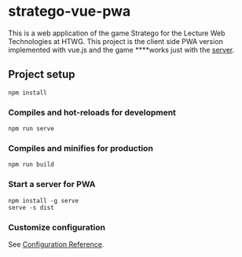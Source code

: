 # stratego-vue-pwa

This is a web application of the game Stratego for the Lecture Web Technologies at HTWG.
This project is the client side PWA version implemented with vue.js and the game ****works just with the [server](https://github.com/WalterVoetschCortes/de.htwg.wt.StrategoInScala).

## Project setup
```
npm install
```

### Compiles and hot-reloads for development
```
npm run serve
```

### Compiles and minifies for production
```
npm run build
```

### Start a server for PWA
```
npm install -g serve
serve -s dist
```

### Customize configuration
See [Configuration Reference](https://cli.vuejs.org/config/).
